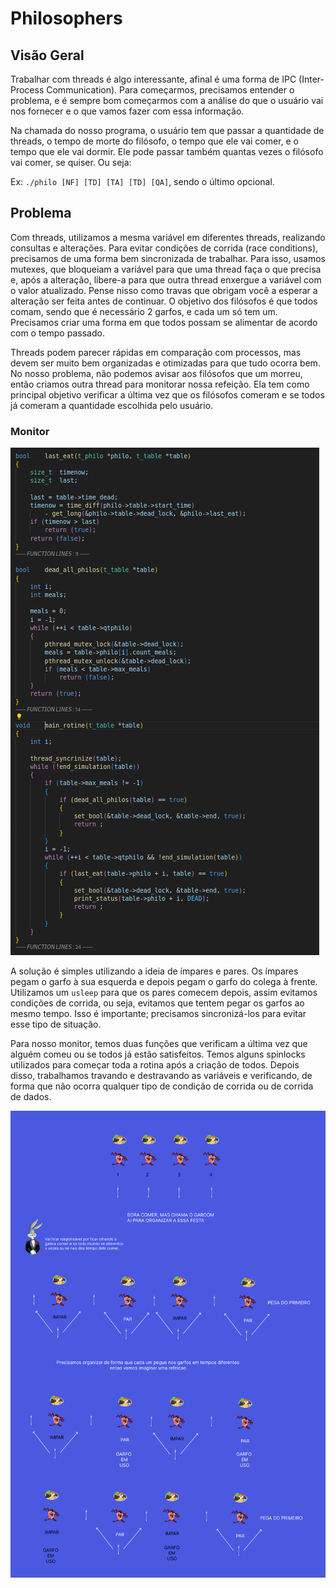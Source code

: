 # Philosophers

## Visão Geral

Trabalhar com threads é algo interessante, afinal é uma forma de IPC (Inter-Process Communication). Para começarmos, precisamos entender o problema, e é sempre bom começarmos com a análise do que o usuário vai nos fornecer e o que vamos fazer com essa informação.

Na chamada do nosso programa, o usuário tem que passar a quantidade de threads, o tempo de morte do filósofo, o tempo que ele vai comer, e o tempo que ele vai dormir. Ele pode passar também quantas vezes o filósofo vai comer, se quiser. Ou seja:

Ex: `./philo [NF] [TD] [TA] [TD] [QA]`, sendo o último opcional.

## Problema

Com threads, utilizamos a mesma variável em diferentes threads, realizando consultas e alterações. Para evitar condições de corrida (race conditions), precisamos de uma forma bem sincronizada de trabalhar. Para isso, usamos mutexes, que bloqueiam a variável para que uma thread faça o que precisa e, após a alteração, libere-a para que outra thread enxergue a variável com o valor atualizado. Pense nisso como travas que obrigam você a esperar a alteração ser feita antes de continuar. O objetivo dos filósofos é que todos comam, sendo que é necessário 2 garfos, e cada um só tem um. Precisamos criar uma forma em que todos possam se alimentar de acordo com o tempo passado.

Threads podem parecer rápidas em comparação com processos, mas devem ser muito bem organizadas e otimizadas para que tudo ocorra bem. No nosso problema, não podemos avisar aos filósofos que um morreu, então criamos outra thread para monitorar nossa refeição. Ela tem como principal objetivo verificar a última vez que os filósofos comeram e se todos já comeram a quantidade escolhida pelo usuário.

### Monitor

![MONITOR](img/Monitor.png)

A solução é simples utilizando a ideia de ímpares e pares. Os ímpares pegam o garfo à sua esquerda e depois pegam o garfo do colega à frente. Utilizamos um `usleep` para que os pares comecem depois, assim evitamos condições de corrida, ou seja, evitamos que tentem pegar os garfos ao mesmo tempo. Isso é importante; precisamos sincronizá-los para evitar esse tipo de situação.

Para nosso monitor, temos duas funções que verificam a última vez que alguém comeu ou se todos já estão satisfeitos. Temos alguns spinlocks utilizados para começar toda a rotina após a criação de todos. Depois disso, trabalhamos travando e destravando as variáveis e verificando, de forma que não ocorra qualquer tipo de condição de corrida ou de corrida de dados.

![IMAGEM](img/example.png)
